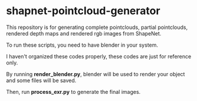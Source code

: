# shapnet-pointcloud-generator
This repository is for generating complete pointclouds, partial pointclouds, rendered depth maps and rendered rgb images from ShapeNet.

To run these scripts, you need to have blender in your system.

I haven't organized these codes properly, these codes are just for reference only.

By running **render_blender.py**, blender will be used to render your object and some files will be saved.

Then, run **process_exr.py** to generate the final images.
